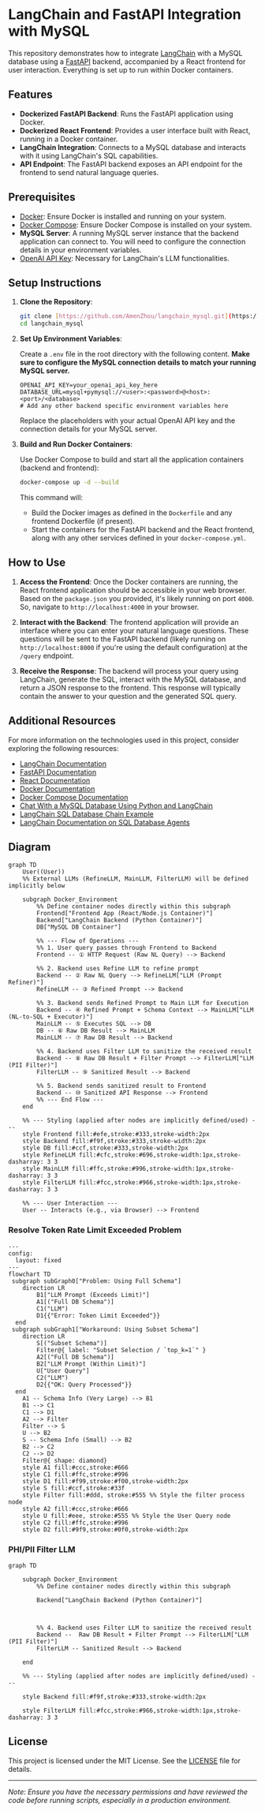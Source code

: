 # LangChain and FastAPI Integration with MySQL

This repository demonstrates how to integrate [LangChain](https://github.com/hwchase17/langchain) with a MySQL database using a [FastAPI](https://fastapi.tiangolo.com/) backend, accompanied by a React frontend for user interaction. Everything is set up to run within Docker containers.

## Features

- **Dockerized FastAPI Backend**: Runs the FastAPI application using Docker.
- **Dockerized React Frontend**: Provides a user interface built with React, running in a Docker container.
- **LangChain Integration**: Connects to a MySQL database and interacts with it using LangChain's SQL capabilities.
- **API Endpoint**: The FastAPI backend exposes an API endpoint for the frontend to send natural language queries.

## Prerequisites

- [Docker](https://www.docker.com/get-started): Ensure Docker is installed and running on your system.
- [Docker Compose](https://docs.docker.com/compose/install/): Ensure Docker Compose is installed on your system.
- **MySQL Server**: A running MySQL server instance that the backend application can connect to. You will need to configure the connection details in your environment variables.
- [OpenAI API Key](https://platform.openai.com/account/api-keys): Necessary for LangChain's LLM functionalities.

## Setup Instructions

1. **Clone the Repository**:

   ```bash
   git clone [https://github.com/AmenZhou/langchain_mysql.git](https://github.com/AmenZhou/langchain_mysql.git)
   cd langchain_mysql
   ```

2. **Set Up Environment Variables**:

   Create a `.env` file in the root directory with the following content. **Make sure to configure the MySQL connection details to match your running MySQL server.**

   ```env
   OPENAI_API_KEY=your_openai_api_key_here
   DATABASE_URL=mysql+pymysql://<user>:<password>@<host>:<port>/<database>
   # Add any other backend specific environment variables here
   ```

   Replace the placeholders with your actual OpenAI API key and the connection details for your MySQL server.

3. **Build and Run Docker Containers**:

   Use Docker Compose to build and start all the application containers (backend and frontend):

   ```bash
   docker-compose up -d --build
   ```

   This command will:

   - Build the Docker images as defined in the `Dockerfile` and any frontend Dockerfile (if present).
   - Start the containers for the FastAPI backend and the React frontend, along with any other services defined in your `docker-compose.yml`.

## How to Use

1.  **Access the Frontend**: Once the Docker containers are running, the React frontend application should be accessible in your web browser. Based on the `package.json` you provided, it's likely running on port `4000`. So, navigate to `http://localhost:4000` in your browser.

2.  **Interact with the Backend**: The frontend application will provide an interface where you can enter your natural language questions. These questions will be sent to the FastAPI backend (likely running on `http://localhost:8000` if you're using the default configuration) at the `/query` endpoint.

3.  **Receive the Response**: The backend will process your query using LangChain, generate the SQL, interact with the MySQL database, and return a JSON response to the frontend. This response will typically contain the answer to your question and the generated SQL query.

## Additional Resources

For more information on the technologies used in this project, consider exploring the following resources:

- [LangChain Documentation](https://python.langchain.com/docs/get_started)
- [FastAPI Documentation](https://fastapi.tiangolo.com/)
- [React Documentation](https://react.dev/)
- [Docker Documentation](https://docs.docker.com/)
- [Docker Compose Documentation](https://docs.docker.com/compose/)
- [Chat With a MySQL Database Using Python and LangChain](https://alejandro-ao.com/chat-with-mysql-using-python-and-langchain/)
- [LangChain SQL Database Chain Example](https://github.com/sugarforever/LangChain-SQL-Chain)
- [LangChain Documentation on SQL Database Agents](https://python.langchain.com/docs/integrations/sql_database_agents)
  
## Diagram
```mermaid
graph TD
    User((User))
    %% External LLMs (RefineLLM, MainLLM, FilterLLM) will be defined implicitly below

    subgraph Docker_Environment
        %% Define container nodes directly within this subgraph
        Frontend["Frontend App (React/Node.js Container)"]
        Backend["LangChain Backend (Python Container)"]
        DB["MySQL DB Container"]

        %% --- Flow of Operations ---
        %% 1. User query passes through Frontend to Backend
        Frontend -- ① HTTP Request (Raw NL Query) --> Backend

        %% 2. Backend uses Refine LLM to refine prompt
        Backend -- ② Raw NL Query --> RefineLLM["LLM (Prompt Refiner)"]
        RefineLLM -- ③ Refined Prompt --> Backend

        %% 3. Backend sends Refined Prompt to Main LLM for Execution
        Backend -- ④ Refined Prompt + Schema Context --> MainLLM["LLM (NL-to-SQL + Executor)"]
        MainLLM -- ⑤ Executes SQL --> DB
        DB -- ⑥ Raw DB Result --> MainLLM
        MainLLM -- ⑦ Raw DB Result --> Backend

        %% 4. Backend uses Filter LLM to sanitize the received result
        Backend -- ⑧ Raw DB Result + Filter Prompt --> FilterLLM["LLM (PII Filter)"]
        FilterLLM -- ⑨ Sanitized Result --> Backend

        %% 5. Backend sends sanitized result to Frontend
        Backend -- ⑩ Sanitized API Response --> Frontend
        %% --- End Flow ---
    end

    %% --- Styling (applied after nodes are implicitly defined/used) ---
    style Frontend fill:#efe,stroke:#333,stroke-width:2px
    style Backend fill:#f9f,stroke:#333,stroke-width:2px
    style DB fill:#ccf,stroke:#333,stroke-width:2px
    style RefineLLM fill:#cfc,stroke:#696,stroke-width:1px,stroke-dasharray: 3 3
    style MainLLM fill:#ffc,stroke:#996,stroke-width:1px,stroke-dasharray: 3 3
    style FilterLLM fill:#fcc,stroke:#966,stroke-width:1px,stroke-dasharray: 3 3

    %% --- User Interaction ---
    User -- Interacts (e.g., via Browser) --> Frontend
```
### Resolve Token Rate Limit Exceeded Problem

```mermaid
---
config:
  layout: fixed
---
flowchart TD
 subgraph subGraph0["Problem: Using Full Schema"]
    direction LR
        B1["LLM Prompt (Exceeds Limit)"]
        A1[("Full DB Schema")]
        C1("LLM")
        D1{{"Error: Token Limit Exceeded"}}
  end
 subgraph subGraph1["Workaround: Using Subset Schema"]
    direction LR
        S[("Subset Schema")]
        Filter@{ label: "Subset Selection / `top_k=1`" }
        A2[("Full DB Schema")]
        B2["LLM Prompt (Within Limit)"]
        U["User Query"]
        C2("LLM")
        D2{{"OK: Query Processed"}}
  end
    A1 -- Schema Info (Very Large) --> B1
    B1 --> C1
    C1 --> D1
    A2 --> Filter
    Filter --> S
    U --> B2
    S -- Schema Info (Small) --> B2
    B2 --> C2
    C2 --> D2
    Filter@{ shape: diamond}
    style A1 fill:#ccc,stroke:#666
    style C1 fill:#ffc,stroke:#996
    style D1 fill:#f99,stroke:#f00,stroke-width:2px
    style S fill:#ccf,stroke:#33f
    style Filter fill:#ddd, stroke:#555 %% Style the filter process node
    style A2 fill:#ccc,stroke:#666
    style U fill:#eee, stroke:#555 %% Style the User Query node
    style C2 fill:#ffc,stroke:#996
    style D2 fill:#9f9,stroke:#0f0,stroke-width:2px
```
### PHI/PII Filter LLM
```mermaid
graph TD

    subgraph Docker_Environment
        %% Define container nodes directly within this subgraph

        Backend["LangChain Backend (Python Container)"]


       
        %% 4. Backend uses Filter LLM to sanitize the received result
        Backend --  Raw DB Result + Filter Prompt --> FilterLLM["LLM (PII Filter)"]
        FilterLLM -- Sanitized Result --> Backend

    end

    %% --- Styling (applied after nodes are implicitly defined/used) ---

    style Backend fill:#f9f,stroke:#333,stroke-width:2px

    style FilterLLM fill:#fcc,stroke:#966,stroke-width:1px,stroke-dasharray: 3 3
```

## License

This project is licensed under the MIT License. See the [LICENSE](LICENSE) file for details.

---

*Note: Ensure you have the necessary permissions and have reviewed the code before running scripts, especially in a production environment.*
